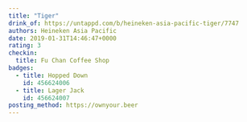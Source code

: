 ```yaml
---
title: "Tiger"
drink_of: https://untappd.com/b/heineken-asia-pacific-tiger/7747
authors: Heineken Asia Pacific
date: 2019-01-31T14:46:47+0000
rating: 3
checkin:
  title: Fu Chan Coffee Shop
badges:
  - title: Hopped Down
    id: 456624006
  - title: Lager Jack
    id: 456624007
posting_method: https://ownyour.beer
---
```

